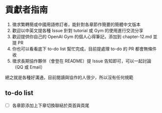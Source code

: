 # 貢獻者指南

1. 徵求繁轉簡或中國用語修訂者，能針對各章節作簡要的簡體中文版本
2. 歡迎以中英文提各種 Issue 針對 tutorial 或 Gym 的使用進行交流分享
3. 歡迎提供你自己的 OpenAI Gym 的個人心得筆記，添加到 chapter-12.md 並提 PR
4. 你也可以看看底下 to-do list 幫忙完成，目前提處理 to-do 的 PR 都會無條件收
5. 徵求長期協作夥伴（會登在 README）提 Issue 告知即可，可以一起討論（QQ 或 Email）

總之就是各種好溝通，目前閱讀與協作的人很少，所以沒有任何規範

## to-do list

- [ ] 各章節添加上下章切換聯結於頁首與頁尾